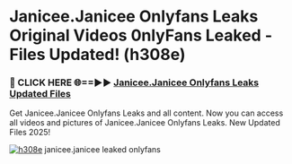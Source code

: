 # Janicee.Janicee Onlyfans Leaks Original Videos 0nlyFans Leaked - Files Updated! (h308e)

<h3>🔴 CLICK HERE 🌐==►► <a href="https://tinyurl.com/ms9xzufz" rel="nofollow">Janicee.Janicee Onlyfans Leaks Updated Files</a></h3>

Get Janicee.Janicee Onlyfans Leaks and all content. Now you can access all videos and pictures of Janicee.Janicee Onlyfans Leaks. New Updated Files 2025!

[![h308e](https://i.imgur.com/ppqm5kG.gif)](https://tinyurl.com/ms9xzufz)
janicee.janicee leaked onlyfans
